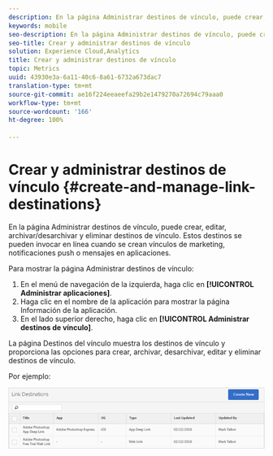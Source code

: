```yaml
---
description: En la página Administrar destinos de vínculo, puede crear, editar, archivar/desarchivar y eliminar destinos de vínculo. Estos destinos se pueden invocar en línea cuando se crean vínculos de marketing, notificaciones push o mensajes en aplicaciones.
keywords: mobile
seo-description: En la página Administrar destinos de vínculo, puede crear, editar, archivar/desarchivar y eliminar destinos de vínculo. Estos destinos se pueden invocar en línea cuando se crean vínculos de marketing, notificaciones push o mensajes en aplicaciones.
seo-title: Crear y administrar destinos de vínculo
solution: Experience Cloud,Analytics
title: Crear y administrar destinos de vínculo
topic: Metrics
uuid: 43930e3a-6a11-40c6-8a61-6732a673dac7
translation-type: tm+mt
source-git-commit: ae16f224eeaeefa29b2e1479270a72694c79aaa0
workflow-type: tm+mt
source-wordcount: '166'
ht-degree: 100%

---
```



# Crear y administrar destinos de vínculo {#create-and-manage-link-destinations}

En la página Administrar destinos de vínculo, puede crear, editar, archivar/desarchivar y eliminar destinos de vínculo. Estos destinos se pueden invocar en línea cuando se crean vínculos de marketing, notificaciones push o mensajes en aplicaciones.

Para mostrar la página Administrar destinos de vínculo:

1. En el menú de navegación de la izquierda, haga clic en **[!UICONTROL Administrar aplicaciones]**.
1. Haga clic en el nombre de la aplicación para mostrar la página Información de la aplicación.
1. En el lado superior derecho, haga clic en **[!UICONTROL Administrar destinos de vínculo]**.

La página Destinos del vínculo muestra los destinos de vínculo y proporciona las opciones para crear, archivar, desarchivar, editar y eliminar destinos de vínculo.

Por ejemplo:

![](assets/link_destinations_list.png)

